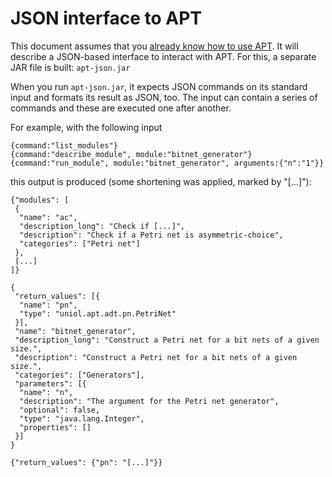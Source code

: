 JSON interface to APT
=====================

This document assumes that you [already know how to use APT](doc/using.md). It
will describe a JSON-based interface to interact with APT. For this, a separate
JAR file is built: `apt-json.jar`

When you run `apt-json.jar`, it expects JSON commands on its standard input and
formats its result as JSON, too. The input can contain a series of commands and
these are executed one after another.

For example, with the following input

    {command:"list_modules"}
    {command:"describe_module", module:"bitnet_generator"}
    {command:"run_module", module:"bitnet_generator", arguments:{"n":"1"}}

this output is produced (some shortening was applied, marked by "[...]"):

    {"modules": [
     {
      "name": "ac",
      "description_long": "Check if [...]",
      "description": "Check if a Petri net is asymmetric-choice",
      "categories": ["Petri net"]
     },
     [...]
    ]}
    
    {
     "return_values": [{
      "name": "pn",
      "type": "uniol.apt.adt.pn.PetriNet"
     }],
     "name": "bitnet_generator",
     "description_long": "Construct a Petri net for a bit nets of a given size.",
     "description": "Construct a Petri net for a bit nets of a given size.",
     "categories": ["Generators"],
     "parameters": [{
      "name": "n",
      "description": "The argument for the Petri net generator",
      "optional": false,
      "type": "java.lang.Integer",
      "properties": []
     }]
    }
    
    {"return_values": {"pn": "[...]"}}
